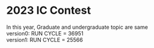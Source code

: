 # 2023 IC Contest  
In this year, Graduate and undergraduate topic are same  
version0: RUN CYCLE = 36951  
version1: RUN CYCLE = 25566
